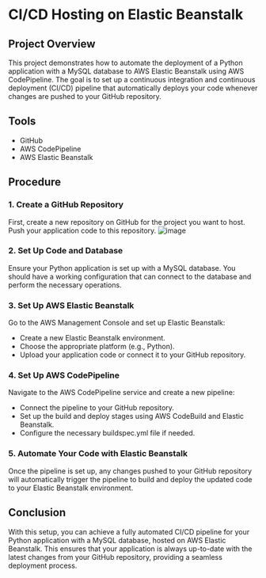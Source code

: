 # CI/CD Hosting on Elastic Beanstalk

## Project Overview
This project demonstrates how to automate the deployment of a Python application with a MySQL database to AWS Elastic Beanstalk using AWS CodePipeline. The goal is to set up a continuous integration and continuous deployment (CI/CD) pipeline that automatically deploys your code whenever changes are pushed to your GitHub repository.

## Tools
- GitHub
- AWS CodePipeline
- AWS Elastic Beanstalk

## Procedure

### 1. Create a GitHub Repository
First, create a new repository on GitHub for the project you want to host. Push your application code to this repository.
![image](https://github.com/Aditi55Pathak/EBS-Python-for-hosting/assets/80877301/da5b62ef-3264-4e3c-b0ef-f796aeaf072b)

### 2. Set Up Code and Database
Ensure your Python application is set up with a MySQL database. You should have a working configuration that can connect to the database and perform the necessary operations.

### 3. Set Up AWS Elastic Beanstalk
Go to the AWS Management Console and set up Elastic Beanstalk:
- Create a new Elastic Beanstalk environment.
- Choose the appropriate platform (e.g., Python).
- Upload your application code or connect it to your GitHub repository.

### 4. Set Up AWS CodePipeline
Navigate to the AWS CodePipeline service and create a new pipeline:
- Connect the pipeline to your GitHub repository.
- Set up the build and deploy stages using AWS CodeBuild and Elastic Beanstalk.
- Configure the necessary buildspec.yml file if needed.

### 5. Automate Your Code with Elastic Beanstalk
Once the pipeline is set up, any changes pushed to your GitHub repository will automatically trigger the pipeline to build and deploy the updated code to your Elastic Beanstalk environment.


## Conclusion
With this setup, you can achieve a fully automated CI/CD pipeline for your Python application with a MySQL database, hosted on AWS Elastic Beanstalk. This ensures that your application is always up-to-date with the latest changes from your GitHub repository, providing a seamless deployment process.
